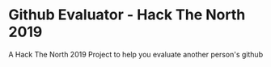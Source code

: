 # Github Evaluator - Hack The North 2019

A Hack The North 2019 Project to help you evaluate another person's github
